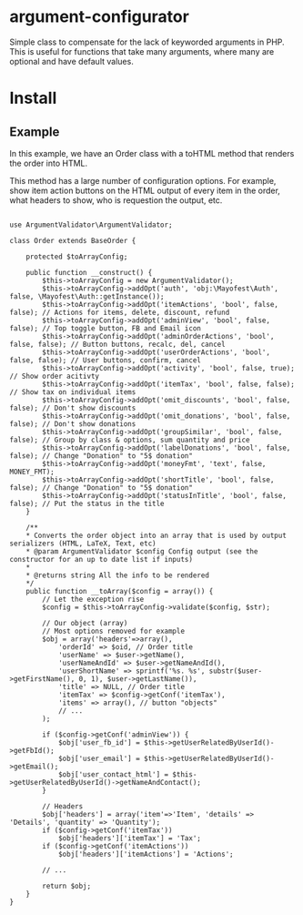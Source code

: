 argument-configurator
=====================

Simple class to compensate for the lack of keyworded arguments in PHP.  This is useful for functions that take many arguments, where many are optional and have default values.

Install
=======


Example
-------

In this example, we have an Order class with a toHTML method that renders the order into HTML.

This method has a large number of configuration options.  For example, show item action buttons on the HTML output of every item in the order, what headers to show, who is requestion the output, etc.

```

use ArgumentValidator\ArgumentValidator;

class Order extends BaseOrder {

	protected $toArrayConfig;

	public function __construct() {
		$this->toArrayConfig = new ArgumentValidator();
		$this->toArrayConfig->addOpt('auth', 'obj:\Mayofest\Auth', false, \Mayofest\Auth::getInstance());
		$this->toArrayConfig->addOpt('itemActions', 'bool', false, false); // Actions for items, delete, discount, refund
		$this->toArrayConfig->addOpt('adminView', 'bool', false, false); // Top toggle button, FB and Email icon
		$this->toArrayConfig->addOpt('adminOrderActions', 'bool', false, false); // Button buttons, recalc, del, cancel
		$this->toArrayConfig->addOpt('userOrderActions', 'bool', false, false); // User buttons, confirm, cancel
		$this->toArrayConfig->addOpt('activity', 'bool', false, true); // Show order acitivty
		$this->toArrayConfig->addOpt('itemTax', 'bool', false, false); // Show tax on individual items
		$this->toArrayConfig->addOpt('omit_discounts', 'bool', false, false); // Don't show discounts
		$this->toArrayConfig->addOpt('omit_donations', 'bool', false, false); // Don't show donations
		$this->toArrayConfig->addOpt('groupSimilar', 'bool', false, false); // Group by class & options, sum quantity and price
		$this->toArrayConfig->addOpt('labelDonations', 'bool', false, false); // Change "Donation" to "5$ donation"
		$this->toArrayConfig->addOpt('moneyFmt', 'text', false, MONEY_FMT);
		$this->toArrayConfig->addOpt('shortTitle', 'bool', false, false); // Change "Donation" to "5$ donation"
		$this->toArrayConfig->addOpt('statusInTitle', 'bool', false, false); // Put the status in the title
	}

	/**
	* Converts the order object into an array that is used by output serializers (HTML, LaTeX, Text, etc)
	* @param ArgumentValidator $config Config output (see the constructor for an up to date list if inputs)
	*
	* @returns string All the info to be rendered
	*/
	public function __toArray($config = array()) {
		// Let the exception rise
		$config = $this->toArrayConfig->validate($config, $str);

		// Our object (array)
		// Most options removed for example
		$obj = array('headers'=>array(),
			'orderId' => $oid, // Order title
			'userName' => $user->getName(),
			'userNameAndId' => $user->getNameAndId(),
			'userShortName' => sprintf('%s. %s', substr($user->getFirstName(), 0, 1), $user->getLastName()),
			'title' => NULL, // Order title
			'itemTax' => $config->getConf('itemTax'),
			'items' => array(), // button "objects"
			// ...
		);

		if ($config->getConf('adminView')) {
			$obj['user_fb_id'] = $this->getUserRelatedByUserId()->getFbId();
			$obj['user_email'] = $this->getUserRelatedByUserId()->getEmail();
			$obj['user_contact_html'] = $this->getUserRelatedByUserId()->getNameAndContact();
		}

		// Headers
		$obj['headers'] = array('item'=>'Item', 'details' => 'Details', 'quantity' => 'Quantity');
		if ($config->getConf('itemTax'))
			$obj['headers']['itemTax'] = 'Tax';
		if ($config->getConf('itemActions'))
			$obj['headers']['itemActions'] = 'Actions';

		// ...

		return $obj;
	}
}

```

